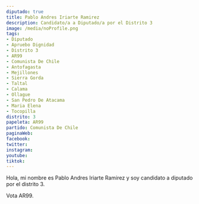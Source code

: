 ```yaml
---
diputado: true
title: Pablo Andres Iriarte Ramirez
description: Candidato/a a Diputado/a por el Distrito 3
image: /media/noProfile.png
tags:
- Diputado
- Apruebo Dignidad
- Distrito 3
- AR99
- Comunista De Chile
- Antofagasta
- Mejillones
- Sierra Gorda
- Taltal
- Calama
- Ollague
- San Pedro De Atacama
- Maria Elena
- Tocopilla
distrito: 3
papeleta: AR99
partido: Comunista De Chile
paginaWeb:
facebook:
twitter:
instagram:
youtube:
tiktok:
---
```

Hola, mi nombre es Pablo Andres Iriarte Ramirez y soy candidato a diputado por el distrito 3.

Vota AR99.